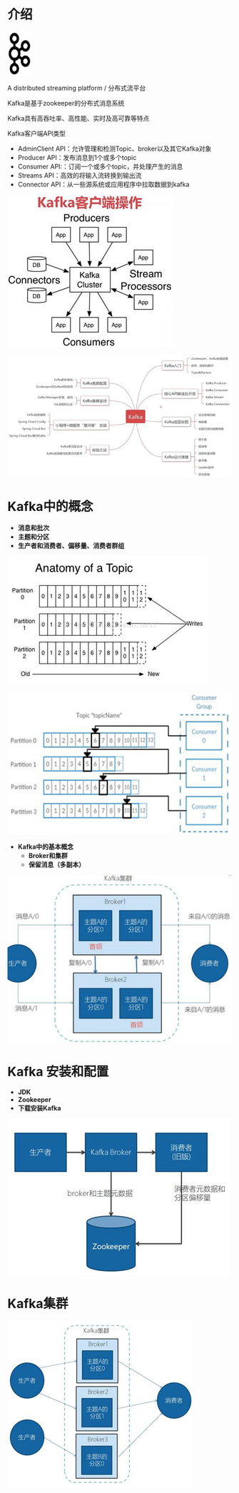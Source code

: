 # 介绍

![图标  描述已自动生成](01.kafka.assets/clip_image002.jpg)

A distributed streaming platform / 分布式流平台

Kafka是基于zookeeper的分布式消息系统

Kafka具有高吞吐率、高性能、实时及高可靠等特点 

 

Kafka客户端API类型

- AdminClient API：允许管理和检测Topic、broker以及其它Kafka对象
- Producer API：发布消息到1个或多个topic
- Consumer API:：订阅一个或多个topic，并处理产生的消息
- Streams API：高效的将输入流转换到输出流
- Connector API：从一些源系统或应用程序中拉取数据到kafka

![图示  描述已自动生成](01.kafka.assets/clip_image004.jpg)

 

![图示  描述已自动生成](01.kafka.assets/clip_image006.jpg)

 

# Kafka中的概念

- **消息和批次**
- **主题和分区**
- **生产者和消费者、偏移量、消费者群组**

![图示  描述已自动生成](01.kafka.assets/clip_image007.png)

![图示  描述已自动生成](01.kafka.assets/clip_image009.jpg)

* **Kafka中的基本概念**
  - **Broker和集群**
  - **保留消息（多副本）**


 

![图示  描述已自动生成](01.kafka.assets/clip_image011.jpg)

# Kafka 安装和配置

- **JDK**
- **Zookeeper**
- **下载安装Kafka**

![图示  描述已自动生成](01.kafka.assets/clip_image013.jpg)

# Kafka集群

![图示  描述已自动生成](01.kafka.assets/clip_image015.jpg)

 